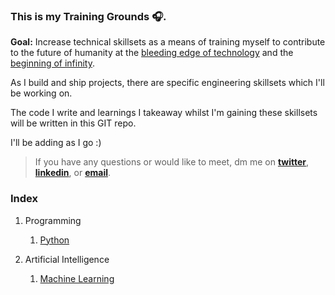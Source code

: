 ### This is my Training Grounds 🎧.

**Goal:** Increase technical skillsets as a means of training myself to contribute to the future of humanity at the [bleeding edge of technology](https://en.wikipedia.org/wiki/Technological_singularity) and the [beginning of infinity](https://en.wikipedia.org/wiki/The_Beginning_of_Infinity).


As I build and ship projects, there are specific engineering skillsets which I'll be working on.


The code I write and learnings I takeaway whilst I'm gaining these skillsets will be written in this GIT repo.


I'll be adding as I go :)

> If you have any questions or would like to meet, dm me on **[twitter](https://twitter.com/vxnuaj)**, **[linkedin](https://linkedin.com/in/vxnuaj)**, or **[email](mailto:vxnuaj@gmail.com)**.

### Index

01. Programming
    01. [Python](python)

02. Artificial Intelligence
    01. [Machine Learning](MachineLearning)
